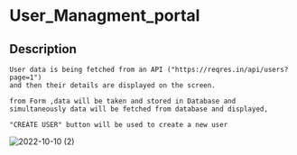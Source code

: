 # User_Managment_portal
## Description
 
    User data is being fetched from an API ("https://reqres.in/api/users?page=1") 
    and then their details are displayed on the screen.
    
    from Form ,data will be taken and stored in Database and
    simultaneously data will be fetched from database and displayed,
    
    "CREATE USER" button will be used to create a new user 
     

![2022-10-10 (2)](https://user-images.githubusercontent.com/76935061/194829306-a1e9626c-feba-4fe7-8c3b-052e0b0ad28a.png)

